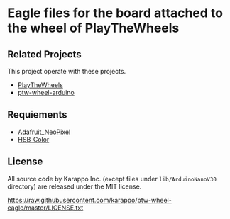 # Eagle files for the board attached to the wheel of PlayTheWheels

## Related Projects

This project operate with these projects.

- [PlayTheWheels](https://github.com/karappo/PlayTheWheels)
- [ptw-wheel-arduino](https://github.com/karappo/ptw-wheel-arduino)

## Requiements

- [Adafruit_NeoPixel](https://github.com/adafruit/Adafruit_NeoPixel)
- [HSB_Color](https://github.com/julioterra/HSB_Color)

## License

All source code by Karappo Inc. (except files under `lib/ArduinoNanoV30` directory) are released under the MIT license.

https://raw.githubusercontent.com/karappo/ptw-wheel-eagle/master/LICENSE.txt
